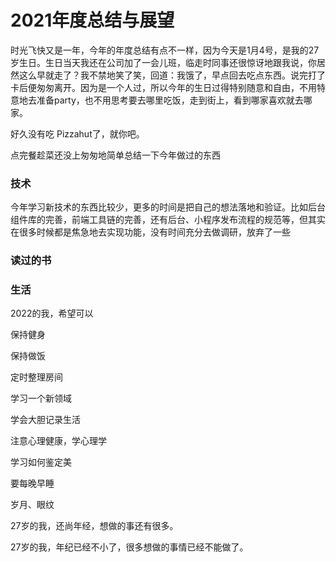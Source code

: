 # 2021年度总结与展望

时光飞快又是一年，今年的年度总结有点不一样，因为今天是1月4号，是我的27岁生日。生日当天我还在公司加了一会儿班，临走时同事还很惊讶地跟我说，你居然这么早就走了？我不禁地笑了笑，回道：我饿了，早点回去吃点东西。说完打了卡后便匆匆离开。因为是一个人过，所以今年的生日过得特别随意和自由，不用特意地去准备party，也不用思考要去哪里吃饭，走到街上，看到哪家喜欢就去哪家。

好久没有吃 Pizzahut了，就你吧。



点完餐趁菜还没上匆匆地简单总结一下今年做过的东西

### 技术

今年学习新技术的东西比较少，更多的时间是把自己的想法落地和验证。比如后台组件库的完善，前端工具链的完善，还有后台、小程序发布流程的规范等，但其实在很多时候都是焦急地去实现功能，没有时间充分去做调研，放弃了一些

### 读过的书



### 生活



2022的我，希望可以

保持健身

保持做饭

定时整理房间

学习一个新领域

学会大胆记录生活

注意心理健康，学心理学

学习如何鉴定美

要每晚早睡



岁月、眼纹

27岁的我，还尚年经，想做的事还有很多。

27岁的我，年纪已经不小了，很多想做的事情已经不能做了。

### 

